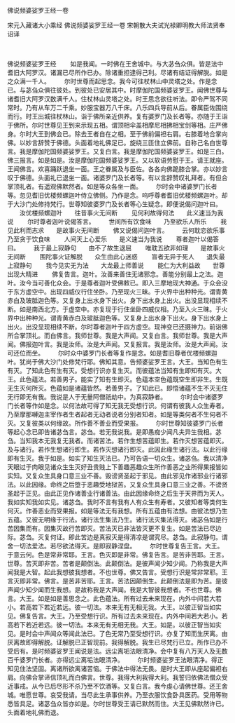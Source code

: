 佛说频婆娑罗王经一卷


宋元入藏诸大小乘经
佛说频婆娑罗王经一卷
宋朝散大夫试光禄卿明教大师法贤奉诏译


　　

佛说频婆娑罗王经
　　如是我闻。一时佛在王舍城中。与大苾刍众俱。皆是法中耆旧大阿罗汉。诸漏已尽所作已办。除诸重担逮得己利。尽诸有结证得解脱。如是之众满一千人。
　　尔时世尊而起思念。我今可往杖林山中灵塔之处。作是念已。与苾刍众俱往彼处。到彼处已安居其中。时摩伽陀国频婆娑罗王。闻佛世尊与诸耆旧大阿罗汉数满千人。住杖林山灵塔之处。时王思念欲往听法。即令严驾不同常时。乃有从车万二千乘。妙服宝器万八千床。八乐四兵导前从后。眷属臣佐围绕而行。时王出城往杖林山。诣于佛所亲近供养。复有婆罗门及长者等。亦随于王诣于佛所。尔时世尊见王到来示现五相。谓顶相伞盖相摩尼相拂相宝剑等相。庄严佛身。尔时大王到佛会已。除去王者自在之相。至于佛前偏袒右肩。右膝着地合掌向佛。以妙言辞赞于佛德。头面着地礼佛足已。旋绕三匝住立佛前。自称己名白世尊言。我是摩伽陀国频婆娑罗王。又复白言。我是摩伽陀国频婆娑罗王。如是三白。佛三报言。如是如是。汝是摩伽陀国频婆娑罗王。又以软语劳慰于王。请王就座。王闻佛言。欢喜踊跃退坐一面。王之眷属及与臣佐。各各向佛跪膝合掌。亦以妙言叹于佛德。头面礼已退坐一面。诸婆罗门及长者等。有以言辞赞叹礼拜者。有但合掌顶礼者。有遥观佛默然者。如是等众各坐一面。
　　尔时会中诸婆罗门长者等。忽见耆旧优楼频螺迦叶侍立佛侧。乃作是念。呜呼尊者耆旧优楼频螺迦叶。却于大沙门处修持梵行。世尊知彼婆罗门及长者等心生疑念。即便说偈问迦叶曰。
　　汝优楼频螺迦叶　　往昔事火无间断
　　见何利故得何法　　此义速当为我说
　　尔时尊者迦叶说偈答言。
　　世间所有饮食味　　乃至欲乐人所乐
　　我见此利而志求　　是故事火无间断
　　佛又说偈问迦叶言。
　　云何耽恋欲乐事　　乃至贪于饮食味
　　人间天上心爱乐　　是义速当为我说
　　尊者迦叶以偈答曰。
　　我于最上寂静句　　由不了故生退屈
　　唯耽五欲非如理　　是故事火无间断
　　围陀事火证解脱　　众生由此心迷惑
　　盲者无异于死人　　退失最上寂静句
　　我今见实无为法　　大龙最上师善说
　　能仁为大利益故　　世尊出现大精进
　　佛复告言。迦叶。汝善来善住无诸邪念。善能分别最上之法。迦叶。汝今当可善化众会。于是尊者迦叶受佛敕已。即入三摩地现大神通。于众会没于东方虚空中。出现四威仪行住坐卧。乃至现火三昧。于火界中出种种光。谓青黄赤白及玻胝迦色等。又复身上出水身下出火。身下出水身上出火。出没显现相续不断。如是南西北方。于虚空中。亦复现于行住坐卧四威仪相。乃至入火三昧。于火界中出种种光。谓青黄赤白及玻胝迦色等。又复身上出水身下出火。身下出水身上出火。出没显现相续不断。尔时尊者迦叶于四方虚空。现神变已还摄神力。前诣佛所合掌顶礼。而白佛言。我师世尊。我是大声闻。又复白言。我师世尊。我是大声闻。佛报迦叶言。我是汝师。汝是大声闻。又复报言。我是汝师。汝是大声闻。汝可还位而坐。
　　尔时众中婆罗门长者等复作是念。如是耆旧尊者优楼频螺迦叶。犹尚于佛大沙门处修梵行耶。佛知其意。告频婆娑罗王言。大王。当知色有生有灭。了知此色有生有灭。受想行识亦复生灭。而彼蕴法当知有生即知有灭。大王。此色蕴法。若善男子。能实了知有生即灭。色蕴本空色蕴既空生即非生。生既无生灭何所灭。色蕴如是诸蕴皆然。若善男子。了知此已。即悟诸蕴不生不灭无住无行即无有我。我说是人于无量阿僧祇劫中。为真寂静者。
　　尔时会中诸婆罗门长者等作如是念。以何法故可得了知无我无受想行识。何谓有彼我人众生寿者。乃至摩那嚩迦主宰作者生者起者无动者说者分别者知者。如是等类何者不生何者不灭。又复彼类以何缘故。所作善不善业而受果报。
　　尔时世尊知彼婆罗门长者等起心念已即告诸苾刍言。苾刍。若无我说我。是即愚痴少闻凡夫异生我相。苾刍。当知我本无我复无我者。而诸苦法。若作生想苦蕴即生。若作灭想苦蕴即灭。及与诸行。若作生想诸行即生。若作灭想诸行即灭。此因此缘生诸行法。以此行缘即有生灭。我于如是。如实了知生灭法已。乃可告语一切众生。诸苾刍。我以清净天眼过于肉眼见诸众生生灭好丑贵贱上下善趣恶趣众生所作善恶之业所得果报皆如实知。又复众生具身口意三业不善。毁谤贤圣起于邪见。由此邪见作诸邪业行诸邪法。以此因缘。命终之后堕于恶趣受地狱苦。又复众生具身口意三业之善。不谤贤圣起于正见。由此正见作诸善业行诸善法。由此因缘命终之后生于天界而为天人。我如实知我如实见。诸苾刍。我时不言有我有人有众生有寿者。又彼知者等类何生何灭。作善恶业而受果报。如是等法无有我想。所有五蕴由有法想。由彼法想乃生五蕴。又彼无明缘于行法。诸行法生集法乃生。诸行法灭集法得灭。诸苾刍如是行苦因集而有。因集灭故行苦即灭。苦法灭已非法皆灭更不复生。如是苦法已尽边际。苾刍。灭复何证。即此苦边是真寂灭是得清凉是谓究尽。苾刍。此寂静句。谓舍一切法爱法。若尽欲法得灭。是即寂静涅盘。
　　尔时世尊复告王言。大王。于意云何。色是常非常耶。王言。色灭即是非常。佛复告言。是苦非苦耶。王言。世尊。苦灭即非苦。苦者是颠倒法。此颠倒法。是彼声闻少知少闻。乃称我是大声闻我是大智。起此我想彼我想者。不也世尊。佛又告言。受想行识是常非常耶。王言灭即非常。佛言。是苦非苦耶。王言。苦法因颠倒生。此颠倒法是即为苦。是彼声闻少知少闻而生我想。是故称我是大声闻。我是大智彼我想者。不也世尊。佛言。大王。如是如是善思念之。此色蕴法。所有过去未来现在。内外中间若大若小。若高若下若近若远。彼一切法。本来无有无相无我。大王。以彼正智当如实见。佛复告言。大王。乃至受想行识。所有过去未来现在。内外中间若大若小。若高若下若近若远。彼一切法。本来无有无相无我。大王。如是。以彼正智当如实见。是时会中声闻众等闻此法已。了色无常乃至受想行识。亦复了知而生厌离。由厌离故即得解脱。证解脱已正智现前。我得解脱。我生已尽梵行已立。所作已办不受后有。是时频婆娑罗王闻说是法。远尘离垢法眼清净。会中复有八万天人及无数百千婆罗门长者。亦得远尘离垢法眼清净。
　　尔时频婆娑罗王法眼清净。得正知见住法坚固。离诸所欲离诸苦恼。于佛法中得法无畏。是时大王即从座起偏袒右肩。向佛合掌谛信顶礼而白佛言。世尊。我得大利我得大利。我誓归依佛法僧众受近事戒。从今已后尽形不杀乃至不饮酒等。又复白言。我今虔心请佛世尊。还王舍城。唯愿世尊。哀受我请。当尽此生承事供养。乃至衣服饮食卧具医药。受用等物悉皆具足。诸苾刍众皆亦如是。尔时世尊受王请已默然而住。大王见佛默然许已。头面着地礼佛而退。



